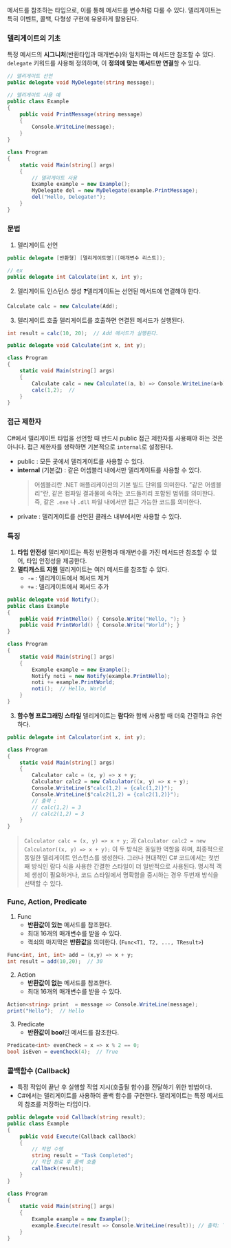 
메서드를 참조하는 타입으로, 이를 통해 메서드를 변수처럼 다룰 수 있다.
델리게이트는 특히 이벤트, 콜백, 다형성 구현에 유용하게 활용된다.

### 델리게이트의 기초
특정 메서드의 **시그니처**(반환타입과 매개변수)와 일치하는 메서드만 참조할 수 있다.
`delegate` 키워드를 사용해 정의하며, 이 **정의에 맞는 메서드만 연결**할 수 있다.

```csharp
// 델리게이트 선언
public delegate void MyDelegate(string message);

// 델리게이트 사용 예
public class Example
{
    public void PrintMessage(string message)
    {
        Console.WriteLine(message);
    }
}

class Program
{
    static void Main(string[] args)
    {
        // 델리게이트 사용
        Example example = new Example();
        MyDelegate del = new MyDelegate(example.PrintMessage);
        del("Hello, Delegate!");
    }
}
```

### 문법
1. 델리게이트 선언
```csharp
public delegate [반환형] [델리게이트명]([매개변수 리스트]);

// ex
public delegate int Calculate(int x, int y);
```

2. 델리게이트 인스턴스 생성
❓델리게이트는 선언된 메서드에 연결해야 한다. 
```csharp
Calculate calc = new Calculate(Add);
```

3. 델리게이트 호출
델리게이트를 호출하면 연결된 메서드가 실행된다.
```csharp
int result = calc(10, 20);  // Add 메서드가 실행된다.
```

```csharp
public delegate void Calculate(int x, int y);

class Program
{
    static void Main(string[] args)
    {
        Calculate calc = new Calculate((a, b) => Console.WriteLine(a+b));
        calc(1,2);  // 
    }
}
```

### 접근 제한자

C#에서 델리게이트 타입을 선언할 때 반드시 public 접근 제한자를 사용해야 하는 것은 아니다. 접근 제한자를 생략하면 기본적으로 `internal`로 설정된다.
- public : 모든 곳에서 델리게이트를 사용할 수 있다.
- **internal** (기본값) : 같은 어셈블리 내에서만 델리게이트를 사용할 수 있다.
	> 어셈블리란 .NET 애플리케이션의 기본 빌드 단위를 의미한다. 
	> "같은 어셈블리"란, 같은 컴파일 결과물에 속하는 코드들끼리 포함된 범위를 의미한다. 즉, 같은 `.exe` 나 `.dll` 파일 내에서만 접근 가능한 코드를 의미한다.
- private : 델리게이트를 선언된 클래스 내부에서만 사용할 수 있다.


### 특징
1. **타입 안전성**
	델리게이트는 특정 반환형과 매개변수를 가진 메서드만 참조할 수 있어, 타입 안정성을 제공한다.
2. **멀티캐스트 지원**
	델리게이트는 여러 메서드를 참조할 수 있다.
	- `-=` : 델리게이트에서 메서드 제거
	- `+=` : 델리게이트에서 메서드 추가
```csharp
public delegate void Notify();
public class Example
{
    public void PrintHello() { Console.Write("Hello, "); }
    public void PrintWorld() { Console.Write("World"); }
}

class Program
{
    static void Main(string[] args)
    {
        Example example = new Example();
        Notify noti = new Notify(example.PrintHello);
        noti += example.PrintWorld;
		noti();  // Hello, World
    }
}
```
3. **함수형 프로그래밍 스타일**
	델리게이트는 **람다**와 함께 사용할 때 더욱 간결하고 유연하다.
```csharp
public delegate int Calculator(int x, int y);

class Program
{
    static void Main(string[] args)
    {
        Calculator calc = (x, y) => x + y;
        Calculator calc2 = new Calculator((x, y) => x + y);
        Console.WriteLine($"calc(1,2) = {calc(1,2)}");
        Console.WriteLine($"calc2(1,2) = {calc2(1,2)}");
        // 출력 : 
        // calc(1,2) = 3
        // calc2(1,2) = 3
    }
}
```
> `Calculator calc = (x, y) => x + y;` 과 `Calculator calc2 = new Calculator((x, y) => x + y);` 이 두 방식은 동일한 역할을 하며, 최종적으로 동일한 델리게이트 인스턴스를 생성한다. 그러나 현대적인 C# 코드에서는 첫번째 방식인 람다 식을 사용한 간결한 스타일이 더 일반적으로 사용된다.
> 명시적 객체 생성이 필요하거나, 코드 스타일에서 명확함을 중시하는 경우 두번재 방식을 선택할 수 있다.

### Func, Action, Predicate
1. Func
	- **반환값이 있는** 메서드를 참조한다.
	- 최대 16개의 매개변수를 받을 수 있다.
	- 꺽쇠의 마지막은 **반환값**을 의미한다. (`Func<T1, T2, ..., TResult>`)
```csharp
Func<int, int, int> add = (x,y) => x + y;
int result = add(10,20);  // 30
```
2. Action
	- **반환값이 없는** 메서드를 참조한다.
	- 최대 16개의 매개변수를 받을 수 있다.
```csharp
Action<string> print  = message => Console.WriteLine(message);
print("Hello");  // Hello
```
3. Predicate
	- **반환값이 bool**인 메서드를 참조한다.
```csharp
Predicate<int> evenCheck = x => x % 2 == 0;
bool isEven = evenCheck(4);  // True
```

### 콜백함수 (Callback)
- 특정 작업이 끝난 후 실행할 작업 지시(호출될 함수)를 전달하기 위한 방법이다.
- C#에서는 델리게이트를 사용하여 콜백 함수를 구현한다. 델리게이트는 특정 메서드의 참조를 저장하는 타입이다.
```csharp
public delegate void Callback(string result);
public class Example
{
    public void Execute(Callback callback)
    {
        // 작업 수행
        string result = "Task Completed";
        // 작업 완료 후 콜백 호출
        callback(result);
    }
}

class Program
{
    static void Main(string[] args)
    {
        Example example = new Example();
        example.Execute(result => Console.WriteLine(result)); // 출력: Task Completed
    }
}
```

